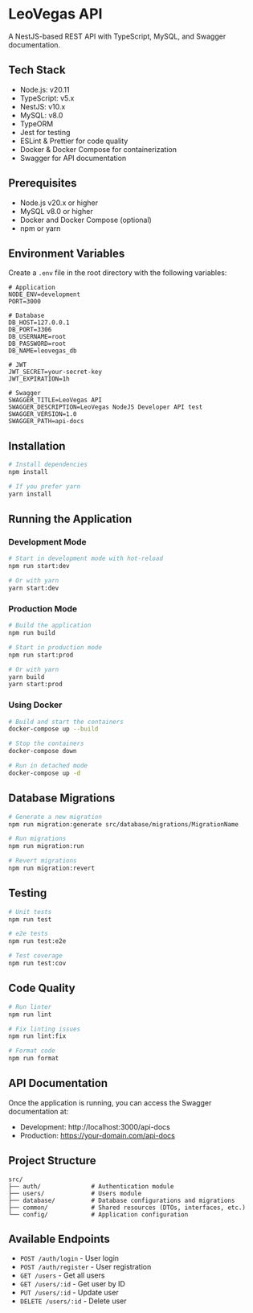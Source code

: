 # LeoVegas API

A NestJS-based REST API with TypeScript, MySQL, and Swagger documentation.

## Tech Stack

- Node.js: v20.11
- TypeScript: v5.x
- NestJS: v10.x
- MySQL: v8.0
- TypeORM
- Jest for testing
- ESLint & Prettier for code quality
- Docker & Docker Compose for containerization
- Swagger for API documentation

## Prerequisites

- Node.js v20.x or higher
- MySQL v8.0 or higher
- Docker and Docker Compose (optional)
- npm or yarn

## Environment Variables

Create a `.env` file in the root directory with the following variables:

```env
# Application
NODE_ENV=development
PORT=3000

# Database
DB_HOST=127.0.0.1
DB_PORT=3306
DB_USERNAME=root
DB_PASSWORD=root
DB_NAME=leovegas_db

# JWT
JWT_SECRET=your-secret-key
JWT_EXPIRATION=1h

# Swagger
SWAGGER_TITLE=LeoVegas API
SWAGGER_DESCRIPTION=LeoVegas NodeJS Developer API test
SWAGGER_VERSION=1.0
SWAGGER_PATH=api-docs
```

## Installation

```bash
# Install dependencies
npm install

# If you prefer yarn
yarn install
```

## Running the Application

### Development Mode

```bash
# Start in development mode with hot-reload
npm run start:dev

# Or with yarn
yarn start:dev
```

### Production Mode

```bash
# Build the application
npm run build

# Start in production mode
npm run start:prod

# Or with yarn
yarn build
yarn start:prod
```

### Using Docker

```bash
# Build and start the containers
docker-compose up --build

# Stop the containers
docker-compose down

# Run in detached mode
docker-compose up -d
```

## Database Migrations

```bash
# Generate a new migration
npm run migration:generate src/database/migrations/MigrationName

# Run migrations
npm run migration:run

# Revert migrations
npm run migration:revert
```

## Testing

```bash
# Unit tests
npm run test

# e2e tests
npm run test:e2e

# Test coverage
npm run test:cov
```

## Code Quality

```bash
# Run linter
npm run lint

# Fix linting issues
npm run lint:fix

# Format code
npm run format
```

## API Documentation

Once the application is running, you can access the Swagger documentation at:
- Development: http://localhost:3000/api-docs
- Production: https://your-domain.com/api-docs

## Project Structure

```
src/
├── auth/              # Authentication module
├── users/             # Users module
├── database/          # Database configurations and migrations
├── common/            # Shared resources (DTOs, interfaces, etc.)
└── config/            # Application configuration
```

## Available Endpoints

- `POST /auth/login` - User login
- `POST /auth/register` - User registration
- `GET /users` - Get all users
- `GET /users/:id` - Get user by ID
- `PUT /users/:id` - Update user
- `DELETE /users/:id` - Delete user